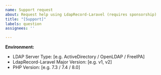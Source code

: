 ```yaml
---
name: Support request
about: Request help using LdapRecord-Laravel (requires sponsorship)
title: "[Support]"
labels: question
assignees: ''

---
```


<!-- ISSUE WILL BE CLOSED WITHOUT SPONSORSHIP: -->
<!-- https://github.com/sponsors/stevebauman -->
<!-- Thank you for your understanding. -->

<!--
  Please update the below information with your environment.
  Issues filed without the below information will be closed.
-->
**Environment:**
 - LDAP Server Type: [e.g. ActiveDirectory / OpenLDAP / FreeIPA]
 - LdapRecord-Laravel Major Version: [e.g. v1, v2]
 - PHP Version: [e.g. 7.3 / 7.4 / 8.0]
